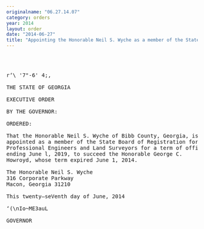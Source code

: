 ```yaml
---
originalname: "06.27.14.07"
category: orders
year: 2014
layout: order
date: "2014-06-27"
title: "Appointing the Honorable Neil S. Wyche as a member of the State Board of Registration for Professional Engineers and Land Surveyors"
---
```

<pre>
   
   

r‘\ '7"-6' 4;,

THE STATE OF GEORGIA

EXECUTIVE ORDER

BY THE GOVERNOR:

ORDERED:

That the Honorable Neil S. Wyche of Bibb County, Georgia, is
appointed as a member of the State Board of Registration for
Professional Engineers and Land Surveyors for a term of office
ending June l, 2019, to succeed the Honorable George C.
Howroyd, whose term expired June 1, 2014.

The Honorable Neil S. Wyche
316 Corporate Parkway
Macon, Georgia 31210

This twenty—seVenth day of June, 2014

‘(\nIo~ME3auL

GOVERNOR

</pre>
